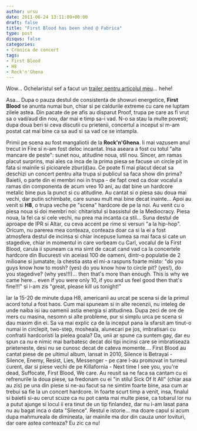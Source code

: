 ```yaml
---
author: ursu
date: 2011-06-24 13:11:09+00:00
draft: false
title: "First Blood has been shed @ Fabrica"
type: post
disqus: false
categories:
- Cronica de concert
tags:
- First Blood
- H8
- Rock'n'Ghena
---
```

Wow... Ochelaristul sef a facut un [trailer pentru articolul meu](/2011-06-24-rambo-canta-hardcore-trailer-first-blood/)... hehe!

Asa... Dupa o pauza destul de consistenta de showuri energetice, **First Blood** se anunta numai bun, chiar si pe caldurile extreme cu care ne luptam zilele astea. Din pacate de pe afis au disparut Proof, trupa pe care as fi vrut sa o vad/aud din nou, dar mai e timp sa-i vad. N-o sa stau la multe povesti; dupa doua beri si ceva discutii cu prietenii, concertul a inceput si m-am postat cat mai bine ca sa aud si sa vad ce se intampla.

Primii pe scena au fost mangaliotii de la **Rock'n'Ghena**. Ii mai vazusem anul trecut in Fire si n-am fost deloc incantat. Insa aseara a fost cu totul "alta mancare de peste": sunet nou, atitudine noua, stil nou. Sincer, am ramas placut surprins, mai ales ca inca de la prima piesa se facuse un circle pit in fata si mainile si picioarele zbur(d)au. Ce poate fi mai placut decat sa deschizi un concert pentru alta trupa si publicul sa faca show din prima? Baietii, o parte din ei membri noi in trupa - de fapt cred ca doar vocalul a ramas din componenta de acum vreo 10 ani, au dat bine un hardcore metalic bine pus la punct si cu atitudine. Au cantat si o piesa sau doua mai vechi, dar putin schimbate, care sunau mult mai bine decat inainte...
Apoi au venit si **H8**, o trupa veche pe "scena" hardcore de pe la noi. Au venit cu o piesa noua si doi membri noi: chitaristul si bassistul de la Mediocracy. Piesa noua, la fel ca si cele vechi, nu prea ma incanta ca stil... Suna destul de aproape de IPR si Altar, cu ceva accent pe rime si versuri "a la hip-hop". Oricum, nu parerea mea conteaza, conteaza doar ca si la ei a fost atmosfera destul de incinsa si chiar incepuse lumea sa mai faca si cate un stagedive, chiar in momentul in care vorbeam cu Carl, vocalul de la First Blood, caruia ii spuneam ca ma simt de cacat cand vad ca la concertele hardcore din Bucuresti vin aceiasi 100 de oameni, dintr-o populatie de 2 milioane si jumatate; la chestia asta el mi-a raspuns foarte misto: "do you guys know how to mosh? (yes) do you know how to circle pit? (yes!), do you stagedive? (why yes!!!)... then that's more than enough. This is why we came here... even if you were only 10, if you and us feel good then that's fine!!!" si i-am zis "great, please kill us tonight!"

Iar la 15-20 de minute dupa H8, americanii au urcat pe scena si de la primul acord totul a fost haos. Cum mai spuneam si in alte recenzii, nu inteleg de unde naiba isi iau oamenii astia energia si atitudinea. Dupa zeci de ore de mers cu masina, nesomn si alte probleme, pur si simplu urca pe scena si dau maxim din ei. Sa va mai explic ca de la inceput pana la sfarsit am tinut-o numai in circlepit, two-step, mosheala, alunecari pe jos, imbratisari cu confratii hardcoristi la pielea goala? Da, unii ar spune ca suntem gay, dar eu spun ca nu e nimic mai barbatesc decat doi tipi incinsi care se imbratiseaza prieteneste, desi nu se cunosc decat de cateva momente.... First Blood au cantat piese de pe ultimul album, lansat in 2010, Silence is Betrayal - Silence, Enemy, Resist, Lies, Messenger - pe care l-au promovat in turneul curent, dar si piese vechi de pe Killafornia - Next time I see you, you're dead, Suffocate, First Blood, We care. Au reusit sa ne faca sa cantam cu ei refrenurile la doua piese, sa fredonam cu ei "in stilul Sick Of It All" (chiar asa au zis) pe una din piese si ne-au facut sa ne simtim foarte bine, asa cum ar trebui sa fie la un concert hardcore. In foarte scurt timp a venit, insa, finalul si baietii si-au cerut scuze ca nu pot canta mai multe piese, ca tobarul lor nu a putut ajunge si locul ii era tinut de un tip finlandez, dar nu i-am lasat pana nu au bagat inca o data "Silence". Restul e istorie... ma doare capul si acum dupa mahmureala de dimineata, iar mainile ma dor din cauza unor lovituri, dar oare astea conteaza? Eu zic ca nu!

